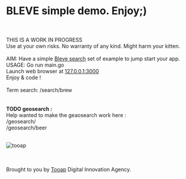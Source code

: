 <HTML> <H1>BLEVE simple demo. Enjoy;)</H1>

<BR><BR>
THIS IS A WORK IN PROGRESS<BR> Use at your own risks. No warranty of any kind. Might harm your kitten.
<BR><BR>AIM: Have a simple <a href=https://github.com/blevesearch/bleve> Bleve search</a> set of example to jump start your app.
<BR>USAGE: Go run main.go
<BR>Launch web browser at <a href=http://127.0.0.1:3000/> 127.0.0.1:3000 </a>
<BR>Enjoy & code !
<BR><BR> Term search: /search/brew  <BR> 
<BR> <BR> 
<B>TODO geosearch : </B>
<BR>
Help wanted to make the geaosearch work here :<BR> 
/geosearch/ 
<BR> /geosearch/beer 
<BR> <BR> 
<p>
<img src="https://tooap.com/wp-content/uploads/2017/12/tooap-agence-digitale-logo.png" alt="tooap" />

<BR><BR> Brought to you by <a href=https://tooap.com/> Tooap</a> Digital Innovation  Agency. 

</p>
</HTML>
